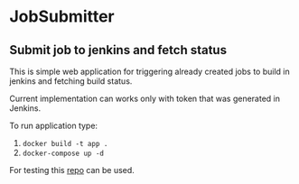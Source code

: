 # JobSubmitter

## Submit job to jenkins and fetch status

This is simple web application for triggering already created jobs to build in jenkins and fetching build status.

Current implementation can works only with token that was generated in Jenkins.

To run application type:
1. ```docker build -t app .```
1. ```docker-compose up -d```

For testing this [repo](https://github.com/AlexandrKhabarov/simple-java-maven-app) can be used.

